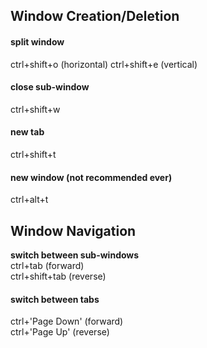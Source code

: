 ## Window Creation/Deletion

#### split window
ctrl+shift+o (horizontal)
ctrl+shift+e (vertical)

#### close sub-window
ctrl+shift+w

#### new tab
ctrl+shift+t

#### new window (not recommended ever)
ctrl+alt+t

## Window Navigation

**switch between sub-windows** <br />
ctrl+tab (forward) <br>
ctrl+shift+tab (reverse)

#### switch between tabs
ctrl+'Page Down' (forward) <br>
ctrl+'Page Up' (reverse)
